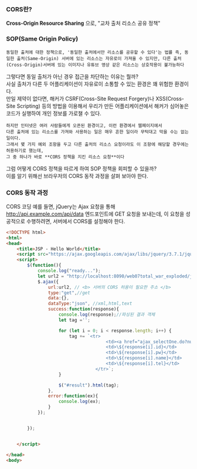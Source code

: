 ### CORS란?
**Cross-Origin Resource Sharing** 으로, "교차 출처 리소스 공유 정책"

### SOP(Same Origin Policy)
``동일한 출처에 대한 정책으로, '동일한 출처에서만 리소스를 공유할 수 있다'는 법률
즉, 동일한 출처(Same-Origin) 서버에 있는 리소스는 자유로이 가져올 수 있지만, 다른 출처(Cross-Origin)서버에 있는 이미지나 유튜브 영상 같은 리소스는 상호작용이 불가능하다``

그렇다면 동일 출처가 아닌 경우 접근을 차단하는 이유는 뭘까? </br>
사실 출처가 다른 두 어플리케이션이 자유로이 소통할 수 있는 환경은 꽤 위험한 환경이다. </br>
만일 제약이 없다면, 해커가 CSRF(Cross-Site Request Forgery)나 XSS(Cross-Site Scripting) 등의 방법을
이용해서 우리가 만든 어플리케이션에서 해커가 심어놓은 코드가 실행하여 개인 정보를 가로챌 수 있다.
```
하지만 인터넷은 여러 사람들에게 오픈된 환경이고, 이런 환경에서 웹페이지에서
다른 출처에 있는 리소스를 가져와 사용하는 일은 매우 흔한 일이라 무턱대고 막을 수는 없는 일이다.
그래서 몇 가지 예외 조항을 두고 다른 출처의 리소스 요청이라도 이 조항에 해당할 경우에는 허용하기로 했는데,
그 중 하나가 바로 **CORS 정책을 지킨 리소스 요청**이다
```
그럼 어떻게 CORS 정책을 따르게 하여 SOP 정책을 회피할 수 있을까? </br>
이를 알기 위해선 브라우저의 CORS 동작 과정을 살펴 보아야 한다.

### CORS 동작 과정

CORS 코딩
예를 들면, jQuery는 Ajax 요청을 통해 http://api.example.com/api/data 엔드포인트에 GET 요청을 보내는데, 이 요청을 성공적으로 수행하려면, 서버에서 CORS를 설정해야 한다.
```html
<!DOCTYPE html>
<html>
<head>
    <title>JSP - Hello World</title>
    <script src="https://ajax.googleapis.com/ajax/libs/jquery/3.7.1/jquery.min.js"></script>
    <script>
        $(function(){
            console.log("ready...");
            let url2 = "http://localhost:8090/web07total_war_exploded/json_m_selectAll.do";
            $.ajax({
                url:url2, // <b> 서버의 CORS 허용이 필요한 주소 </b>
                type:"get",//get
                data:{},
                dataType:"json", //xml,html,text
                success:function(response){
                    console.log(response);//파싱된 결과 객체
                    let tag ='';

                    for (let i = 0; i < response.length; i++) {
                        tag += `<tr>
                                      <td><a href="ajax_selectOne.do?num=\${response[i].num}">\${response[i].num}</a></td>
                                      <td>\${response[i].id}</td>
                                      <td>\${response[i].pw}</td>
                                      <td>\${response[i].name}</td>
                                      <td>\${response[i].tel}</td>
                                  </tr>`;
                    }

                    $("#result").html(tag);
                },
                error:function(ex){
                    console.log(ex);
                }
            });


        });


    </script>

</head>
<body>
```
